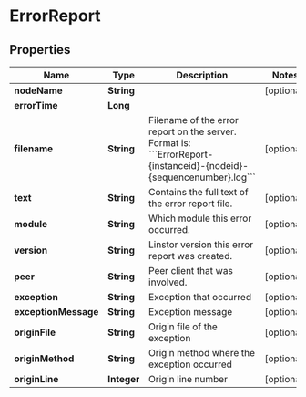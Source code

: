 # ErrorReport

## Properties
Name | Type | Description | Notes
------------ | ------------- | ------------- | -------------
**nodeName** | **String** |  |  [optional]
**errorTime** | **Long** |  | 
**filename** | **String** | Filename of the error report on the server.  Format is: &#x60;&#x60;&#x60;ErrorReport-{instanceid}-{nodeid}-{sequencenumber}.log&#x60;&#x60;&#x60;  |  [optional]
**text** | **String** | Contains the full text of the error report file. |  [optional]
**module** | **String** | Which module this error occurred. |  [optional]
**version** | **String** | Linstor version this error report was created. |  [optional]
**peer** | **String** | Peer client that was involved. |  [optional]
**exception** | **String** | Exception that occurred |  [optional]
**exceptionMessage** | **String** | Exception message |  [optional]
**originFile** | **String** | Origin file of the exception |  [optional]
**originMethod** | **String** | Origin method where the exception occurred |  [optional]
**originLine** | **Integer** | Origin line number |  [optional]
